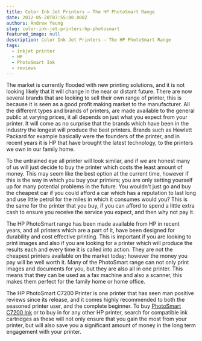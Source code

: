 ```yaml
---
title: Color Ink Jet Printers – The HP PhotoSmart Range
date: 2012-05-20T07:55:00.000Z
authors: Andrew Yeung
slug: color-ink-jet-printers-hp-photosmart
featured_image: null
description: Color Ink Jet Printers – The HP PhotoSmart Range
tags:
  - inkjet printer
  - HP
  - PhotoSmart Ink
  - reviews
---
```

The market is currently flooded with new printing solutions, and it is not looking likely that it will change in the near or distant future. There are now several brands that are looking to sell their own range of printer, this is because it is seen as a good profit making market to the manufacturer. All the different types and brands of printers, are made available to the general public at varying prices, it all depends on just what you expect from your printer. It will come as no surprise that the brands which have been in the industry the longest will produce the best printers. Brands such as Hewlett Packard for example basically were the founders of the printer, and in recent years it is HP that have brought the latest technology, to the printers we own in our family home.

To the untrained eye all printer will look similar, and if we are honest many of us will just decide to buy the printer which costs the least amount of money. This may seem like the best option at the current time, however if this is the way in which you buy your printers; you are only setting yourself up for many potential problems in the future. You wouldn't just go and buy the cheapest car if you could afford a car which has a reputation to last long and use little petrol for the miles in which it consumes would you? This is the same for the printer that you buy, if you can afford to spend a little extra cash to ensure you receive the service you expect, and then why not pay it.

The HP PhotoSmart range has been made available from HP in recent years, and all printers which are a part of it, have been designed for durability and cost effective printing. This is important if you are looking to print images and also if you are looking for a printer which will produce the results each and every time it is called into action. They are not the cheapest printers available on the market today; however the money you pay will be well worth it. Many of the PhotoSmart range can not only print images and documents for you, but they are also all in one printer. This means that they can be used as a fax machine and also a scanner, this makes them perfect for the family home or home office.

The HP PhotoSmart C7200 Printer is one printer that has seen man positive reviews since its release, and it comes highly recommended to both the seasoned printer user, and the complete beginner. To buy [PhotoSmart C7200 Ink](https://www.comboink.com/hp-photosmart-c7200-ink-cartridges) or to buy in for any other HP printer, search for compatible ink cartridges as these will not only ensure that you gain the most from your printer, but will also save you a significant amount of money in the long term engagement with your printer.